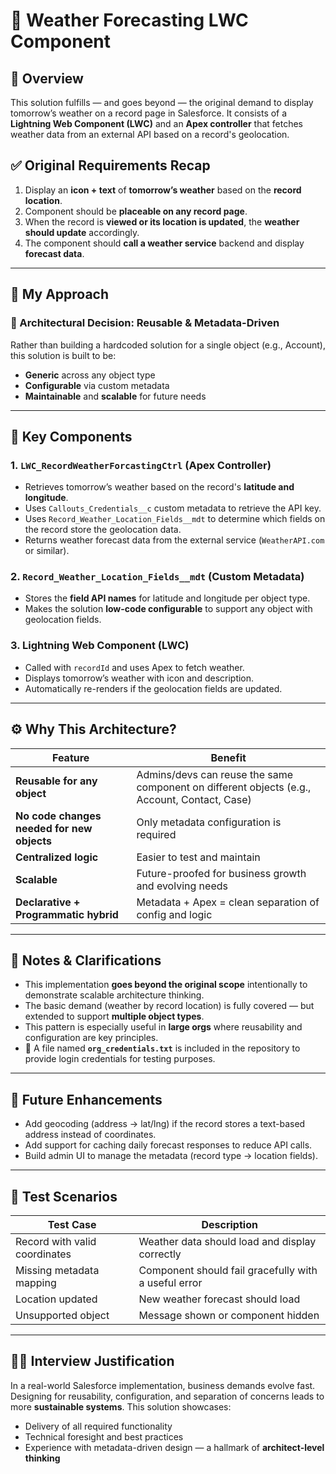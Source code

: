 # 📘 Weather Forecasting LWC Component

## 👋 Overview

This solution fulfills — and goes beyond — the original demand to display tomorrow’s weather on a record page in Salesforce. It consists of a **Lightning Web Component (LWC)** and an **Apex controller** that fetches weather data from an external API based on a record's geolocation.

## ✅ Original Requirements Recap

1. Display an **icon + text** of **tomorrow’s weather** based on the **record location**.
2. Component should be **placeable on any record page**.
3. When the record is **viewed or its location is updated**, the **weather should update** accordingly.
4. The component should **call a weather service** backend and display **forecast data**.

---

## 🚀 My Approach

### 🧠 Architectural Decision: **Reusable & Metadata-Driven**

Rather than building a hardcoded solution for a single object (e.g., Account), this solution is built to be:

- **Generic** across any object type
- **Configurable** via custom metadata
- **Maintainable** and **scalable** for future needs

---

## 🧩 Key Components

### 1. `LWC_RecordWeatherForcastingCtrl` (Apex Controller)
- Retrieves tomorrow’s weather based on the record's **latitude and longitude**.
- Uses `Callouts_Credentials__c` custom metadata to retrieve the API key.
- Uses `Record_Weather_Location_Fields__mdt` to determine which fields on the record store the geolocation data.
- Returns weather forecast data from the external service (`WeatherAPI.com` or similar).

### 2. `Record_Weather_Location_Fields__mdt` (Custom Metadata)
- Stores the **field API names** for latitude and longitude per object type.
- Makes the solution **low-code configurable** to support any object with geolocation fields.

### 3. Lightning Web Component (LWC)
- Called with `recordId` and uses Apex to fetch weather.
- Displays tomorrow’s weather with icon and description.
- Automatically re-renders if the geolocation fields are updated.

---

## ⚙️ Why This Architecture?

| Feature | Benefit |
|--------|---------|
| **Reusable for any object** | Admins/devs can reuse the same component on different objects (e.g., Account, Contact, Case) |
| **No code changes needed for new objects** | Only metadata configuration is required |
| **Centralized logic** | Easier to test and maintain |
| **Scalable** | Future-proofed for business growth and evolving needs |
| **Declarative + Programmatic hybrid** | Metadata + Apex = clean separation of config and logic |

---

## 💬 Notes & Clarifications

- This implementation **goes beyond the original scope** intentionally to demonstrate scalable architecture thinking.
- The basic demand (weather by record location) is fully covered — but extended to support **multiple object types**.
- This pattern is especially useful in **large orgs** where reusability and configuration are key principles.
- 🔐 A file named **`org_credentials.txt`** is included in the repository to provide login credentials for testing purposes.

---

## 📌 Future Enhancements

- Add geocoding (address → lat/lng) if the record stores a text-based address instead of coordinates.
- Add support for caching daily forecast responses to reduce API calls.
- Build admin UI to manage the metadata (record type → location fields).

---

## 🧪 Test Scenarios

| Test Case | Description |
|-----------|-------------|
| Record with valid coordinates | Weather data should load and display correctly |
| Missing metadata mapping | Component should fail gracefully with a useful error |
| Location updated | New weather forecast should load |
| Unsupported object | Message shown or component hidden |

---

## 🧑‍💼 Interview Justification

In a real-world Salesforce implementation, business demands evolve fast. Designing for reusability, configuration, and separation of concerns leads to more **sustainable systems**. This solution showcases:

- Delivery of all required functionality
- Technical foresight and best practices
- Experience with metadata-driven design — a hallmark of **architect-level thinking**

